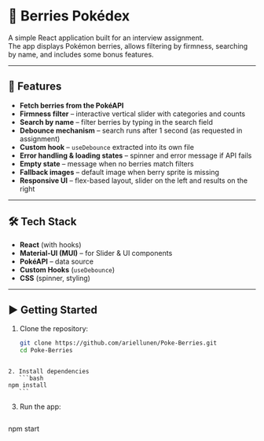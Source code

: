 # 🍓 Berries Pokédex

A simple React application built for an interview assignment.  
The app displays Pokémon berries, allows filtering by firmness, searching by name, and includes some bonus features.

---

## 🚀 Features

- **Fetch berries from the PokéAPI**
- **Firmness filter** – interactive vertical slider with categories and counts
- **Search by name** – filter berries by typing in the search field
- **Debounce mechanism** – search runs after 1 second (as requested in assignment)
- **Custom hook** – `useDebounce` extracted into its own file
- **Error handling & loading states** – spinner and error message if API fails
- **Empty state** – message when no berries match filters
- **Fallback images** – default image when berry sprite is missing
- **Responsive UI** – flex-based layout, slider on the left and results on the right

---

## 🛠️ Tech Stack

- **React** (with hooks)
- **Material-UI (MUI)** – for Slider & UI components
- **PokéAPI** – data source
- **Custom Hooks** (`useDebounce`)
- **CSS** (spinner, styling)

---

## ▶️ Getting Started

1. Clone the repository:
   ```bash
   git clone https://github.com/ariellunen/Poke-Berries.git
   cd Poke-Berries
   ```

````

2. Install dependencies
   ```bash
npm install
   ```

````
3. Run the app:
   ```bash
 npm start
   ```

````
